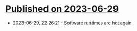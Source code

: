 # [Published on 2023-06-29](index.md)

* [2023-06-29, 22:26:21](https://lobste.rs/s/jlhjb8/software_runtimes_are_hot_again) - [Software runtimes are hot again](https://github.com/stealthrocket/timecraft)
